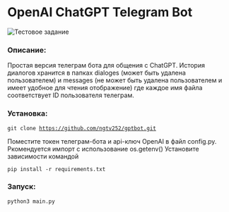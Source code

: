 # OpenAI ChatGPT Telegram Bot

<picture>
  <img alt="Тестовое задание" src="https://github-production-user-asset-6210df.s3.amazonaws.com/88136113/260319487-64637db7-98e2-428e-be88-3bdcf6bdcf21.png">
</picture>

### Описание:
Простая версия телеграм бота для общения с ChatGPT. 
История диалогов хранится в папках dialoges (может быть удалена пользователем) и messages (не может быть удалена пользователем и имеет удобное для чтения отображение) где каждое имя файла соответствует ID пользователя телеграм.

### Установка:

<code>git clone https://github.com/ngtv252/gptbot.git</code>

Поместите токен телеграм-бота и api-ключ OpenAI в файл config.py. Ркомендуется импорт с использование os.getenv()
Установите зависимости командой

<code>pip install -r requirements.txt </code>
  

### Запуск:

<code>python3 main.py</code>
